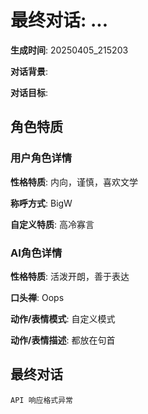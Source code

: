# 最终对话: ...

**生成时间**: 20250405_215203

**对话背景**: 

**对话目标**: 

## 角色特质

### 用户角色详情

**性格特质**: 内向，谨慎，喜欢文学

**称呼方式**: BigW

**自定义特质**: 高冷寡言

### AI角色详情

**性格特质**: 活泼开朗，善于表达

**口头禅**: Oops

**动作/表情模式**: 自定义模式

**动作/表情描述**: 都放在句首

## 最终对话

```
API 响应格式异常
```
